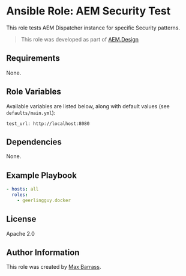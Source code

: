 # Ansible Role: AEM Security Test

This role tests AEM Dispatcher instance for specific Security patterns.
> This role was developed as part of
> [AEM.Design](http://aem.design/)

## Requirements

None.

## Role Variables

Available variables are listed below, along with default values (see `defaults/main.yml`):

    test_url: http://localhost:8080


## Dependencies

None.

## Example Playbook

```yaml
- hosts: all
  roles:
    - geerlingguy.docker
```

## License

Apache 2.0

## Author Information

This role was created by [Max Barrass](https://aem.design/).